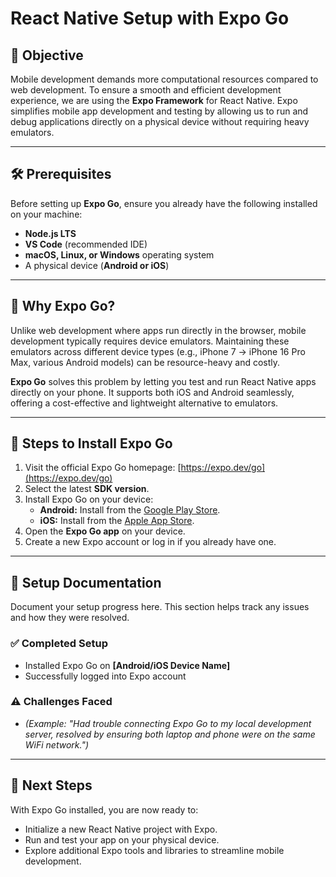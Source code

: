 # React Native Setup with Expo Go

## 📌 Objective
Mobile development demands more computational resources compared to web development. To ensure a smooth and efficient development experience, we are using the **Expo Framework** for React Native. Expo simplifies mobile app development and testing by allowing us to run and debug applications directly on a physical device without requiring heavy emulators.

---

## 🛠️ Prerequisites
Before setting up **Expo Go**, ensure you already have the following installed on your machine:

- **Node.js LTS**  
- **VS Code** (recommended IDE)  
- **macOS, Linux, or Windows** operating system  
- A physical device (**Android or iOS**)  

---

## 📱 Why Expo Go?
Unlike web development where apps run directly in the browser, mobile development typically requires device emulators. Maintaining these emulators across different device types (e.g., iPhone 7 → iPhone 16 Pro Max, various Android models) can be resource-heavy and costly.  

**Expo Go** solves this problem by letting you test and run React Native apps directly on your phone. It supports both iOS and Android seamlessly, offering a cost-effective and lightweight alternative to emulators.

---

## 🚀 Steps to Install Expo Go

1. Visit the official Expo Go homepage: [https://expo.dev/go](https://expo.dev/go)  
2. Select the latest **SDK version**.  
3. Install Expo Go on your device:
   - **Android:** Install from the [Google Play Store](https://play.google.com/store/apps/details?id=host.exp.exponent).  
   - **iOS:** Install from the [Apple App Store](https://apps.apple.com/app/expo-go/id982107779).  
4. Open the **Expo Go app** on your device.  
5. Create a new Expo account or log in if you already have one.  

---

## 📝 Setup Documentation
Document your setup progress here. This section helps track any issues and how they were resolved.

### ✅ Completed Setup
- Installed Expo Go on **[Android/iOS Device Name]**  
- Successfully logged into Expo account  

### ⚠️ Challenges Faced
- *(Example: "Had trouble connecting Expo Go to my local development server, resolved by ensuring both laptop and phone were on the same WiFi network.")*  

---

## 📖 Next Steps
With Expo Go installed, you are now ready to:
- Initialize a new React Native project with Expo.  
- Run and test your app on your physical device.  
- Explore additional Expo tools and libraries to streamline mobile development.  


